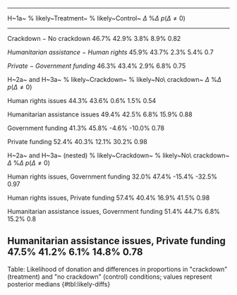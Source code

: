 
-------------------------------------------------------------------------------------------------------------------------------------------------
H~1a~                                                 % likely~Treatment~      % likely~Control~      $\Delta$   $\%\Delta$   $p(\Delta \neq 0)$ 
---------------------------------------------------- --------------------- ------------------------- ---------- ------------ --------------------
Crackdown − No crackdown                                     46.7%                   42.9%              3.8%        8.9%             0.82        

*Humanitarian assistance − Human rights*                     45.9%                   43.7%              2.3%        5.4%             0.7         

*Private − Government funding*                               46.3%                   43.4%              2.9%        6.8%             0.75        

H~2a~ and H~3a~                                       % likely~Crackdown~   % likely~No\ crackdown~   $\Delta$   $\%\Delta$   $p(\Delta \neq 0)$ 

Human rights issues                                          44.3%                   43.6%              0.6%        1.5%             0.54        

Humanitarian assistance issues                               49.4%                   42.5%              6.8%       15.9%             0.88        

Government funding                                           41.3%                   45.8%             -4.6%       -10.0%            0.78        

Private funding                                              52.4%                   40.3%             12.1%       30.2%             0.98        

H~2a~ and H~3a~ (nested)                              % likely~Crackdown~   % likely~No\ crackdown~   $\Delta$   $\%\Delta$   $p(\Delta \neq 0)$ 

Human rights issues, Government funding                      32.0%                   47.4%             -15.4%      -32.5%            0.97        

Human rights issues, Private funding                         57.4%                   40.4%             16.9%       41.5%             0.98        

Humanitarian assistance issues, Government funding           51.4%                   44.7%              6.8%       15.2%             0.8         

Humanitarian assistance issues, Private funding              47.5%                   41.2%              6.1%       14.8%             0.78        
-------------------------------------------------------------------------------------------------------------------------------------------------

Table: Likelihood of donation and differences in proportions in "crackdown" (treatment) and "no crackdown" (control) conditions; values represent posterior medians {#tbl:likely-diffs}

